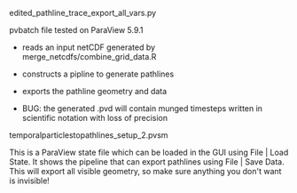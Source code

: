 edited_pathline_trace_export_all_vars.py

pvbatch file tested on ParaView 5.9.1
- reads an input netCDF generated by merge_netcdfs/combine_grid_data.R
- constructs a pipline to generate pathlines
- exports the pathline geometry and data

- BUG: the generated .pvd will contain munged timesteps written in scientific notation with loss of precision

temporalparticlestopathlines_setup_2.pvsm

This is a ParaView state file which can be loaded in the GUI using
File | Load State. It shows the pipeline that can export pathlines 
using File | Save Data. This will export all visible
geometry, so make sure anything you don't want is invisible!
